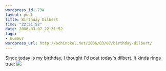 ```yaml
--- 
wordpress_id: 734
layout: post
title: Birthday Dilbert
time: "22:31:52"
date: 2006-03-07 22:31:52
tags: 
- humour
wordpress_url: http://schinckel.net/2006/03/07/birthday-dilbert/
---
```

Since today is my birthday, I thought I'd post today's dilbert. It kinda rings true: ![][1]

   [1]: /images/dilbert20122123060307.gif


